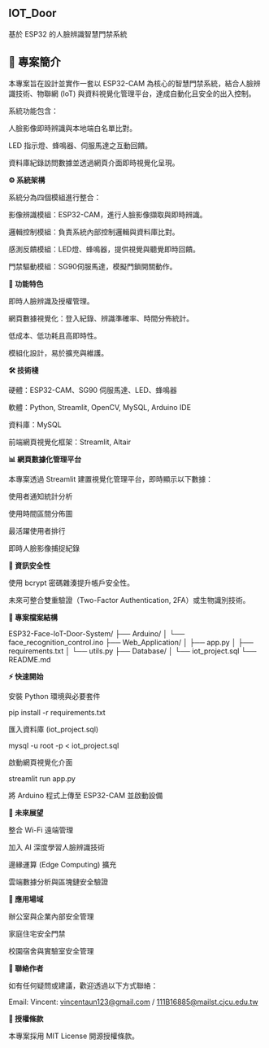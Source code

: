 

## IOT_Door

基於 ESP32 的人臉辨識智慧門禁系統

## **📖 專案簡介**

本專案旨在設計並實作一套以 ESP32-CAM 為核心的智慧門禁系統，結合人臉辨識技術、物聯網 (IoT) 與資料視覺化管理平台，達成自動化且安全的出入控制。

系統功能包含：

人臉影像即時辨識與本地端白名單比對。

LED 指示燈、蜂鳴器、伺服馬達之互動回饋。

資料庫紀錄訪問數據並透過網頁介面即時視覺化呈現。

**⚙️ 系統架構**

系統分為四個模組進行整合：

影像辨識模組：ESP32-CAM，進行人臉影像擷取與即時辨識。

邏輯控制模組：負責系統內部控制邏輯與資料庫比對。

感測反饋模組：LED燈、蜂鳴器，提供視覺與聽覺即時回饋。

門禁驅動模組：SG90伺服馬達，模擬門鎖開關動作。

**🚀 功能特色**

即時人臉辨識及授權管理。

網頁數據視覺化：登入紀錄、辨識準確率、時間分佈統計。

低成本、低功耗且高即時性。

模組化設計，易於擴充與維護。

**🛠️ 技術棧**

硬體：ESP32-CAM、SG90 伺服馬達、LED、蜂鳴器

軟體：Python, Streamlit, OpenCV, MySQL, Arduino IDE

資料庫：MySQL

前端網頁視覺化框架：Streamlit, Altair

**📊 網頁數據化管理平台**

本專案透過 Streamlit 建置視覺化管理平台，即時顯示以下數據：

使用者通知統計分析

使用時間區間分佈圖

最活躍使用者排行

即時人臉影像捕捉紀錄

**🔐 資訊安全性**

使用 bcrypt 密碼雜湊提升帳戶安全性。

未來可整合雙重驗證（Two-Factor Authentication, 2FA）或生物識別技術。

**📂 專案檔案結構**

ESP32-Face-IoT-Door-System/
├── Arduino/
│   └── face_recognition_control.ino
├── Web_Application/
│   ├── app.py
│   ├── requirements.txt
│   └── utils.py
├── Database/
│   └── iot_project.sql
└── README.md

**⚡ 快速開始**

安裝 Python 環境與必要套件

pip install -r requirements.txt

匯入資料庫 (iot_project.sql)

mysql -u root -p < iot_project.sql

啟動網頁視覺化介面

streamlit run app.py

將 Arduino 程式上傳至 ESP32-CAM 並啟動設備

**🎯 未來展望**

整合 Wi-Fi 遠端管理

加入 AI 深度學習人臉辨識技術

邊緣運算 (Edge Computing) 擴充

雲端數據分析與區塊鏈安全驗證

**🏫 應用場域**

辦公室與企業內部安全管理

家庭住宅安全門禁

校園宿舍與實驗室安全管理

**📝 聯絡作者**

如有任何疑問或建議，歡迎透過以下方式聯絡：

Email: Vincent: vincentaun123@gmail.com / 111B16885@mailst.cjcu.edu.tw

**📄 授權條款**

本專案採用 MIT License 開源授權條款。

